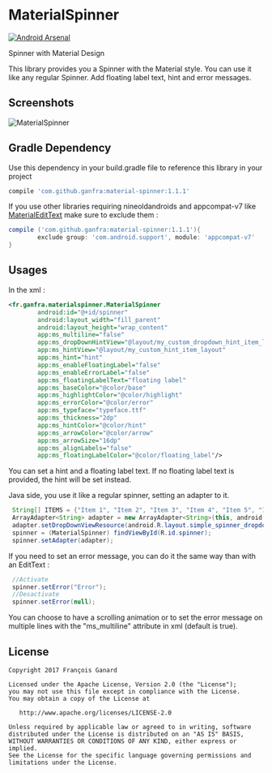 # MaterialSpinner
[![Android Arsenal](https://img.shields.io/badge/Android%20Arsenal-MaterialSpinner-brightgreen.svg?style=flat)](http://android-arsenal.com/details/1/1720)

Spinner with Material Design

This library provides you a Spinner with the Material style. You can use it like any regular Spinner. 
Add floating label text, hint and error messages.

## Screenshots
![MaterialSpinner](./screenshots/screenshot.gif)

## Gradle Dependency
Use this dependency in your build.gradle file to reference this library in your project

```groovy
compile 'com.github.ganfra:material-spinner:1.1.1'
```

If you use other libraries requiring nineoldandroids and appcompat-v7 like [MaterialEditText](https://github.com/rengwuxian/MaterialEditText/) make sure to exclude them :
```groovy
compile ('com.github.ganfra:material-spinner:1.1.1'){
        exclude group: 'com.android.support', module: 'appcompat-v7'
}
```


## Usages

In the xml : 

```xml
<fr.ganfra.materialspinner.MaterialSpinner
        android:id="@+id/spinner"
        android:layout_width="fill_parent"
        android:layout_height="wrap_content" 
        app:ms_multiline="false"
        app:ms_dropDownHintView="@layout/my_custom_dropdown_hint_item_layout"
        app:ms_hintView="@layout/my_custom_hint_item_layout"
        app:ms_hint="hint"
        app:ms_enableFloatingLabel="false"
        app:ms_enableErrorLabel="false"
        app:ms_floatingLabelText="floating label"
        app:ms_baseColor="@color/base"
        app:ms_highlightColor="@color/highlight"
        app:ms_errorColor="@color/error"
        app:ms_typeface="typeface.ttf"
        app:ms_thickness="2dp"
        app:ms_hintColor="@color/hint"
        app:ms_arrowColor="@color/arrow"
        app:ms_arrowSize="16dp"
        app:ms_alignLabels="false"
        app:ms_floatingLabelColor="@color/floating_label"/>
```
You can set a hint and a floating label text. If no floating label text is provided, the hint will be set instead.


Java side, you use it like a regular spinner, setting an adapter to it.
```java
 String[] ITEMS = {"Item 1", "Item 2", "Item 3", "Item 4", "Item 5", "Item 6"};
 ArrayAdapter<String> adapter = new ArrayAdapter<String>(this, android.R.layout.simple_spinner_item, ITEMS);
 adapter.setDropDownViewResource(android.R.layout.simple_spinner_dropdown_item);
 spinner = (MaterialSpinner) findViewById(R.id.spinner);
 spinner.setAdapter(adapter);
```

If you need to set an error message, you can do it the same way than with an EditText :
```java
 //Activate
 spinner.setError("Error");
 //Desactivate
 spinner.setError(null);
```
You can choose to have a scrolling animation or to set the error message on multiple lines with the "ms_multiline" attribute in xml (default is true).


## License

    Copyright 2017 François Ganard

    Licensed under the Apache License, Version 2.0 (the "License");
    you may not use this file except in compliance with the License.
    You may obtain a copy of the License at

       http://www.apache.org/licenses/LICENSE-2.0

    Unless required by applicable law or agreed to in writing, software
    distributed under the License is distributed on an "AS IS" BASIS,
    WITHOUT WARRANTIES OR CONDITIONS OF ANY KIND, either express or implied.
    See the License for the specific language governing permissions and
    limitations under the License.



